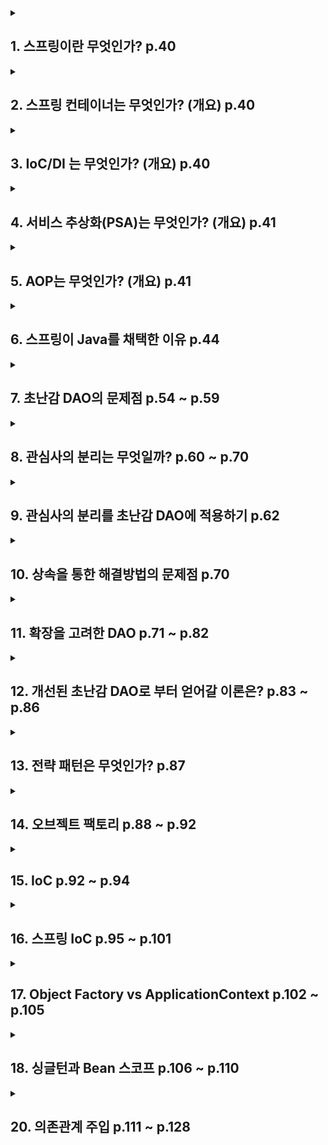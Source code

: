 <details>
<summary><h2> 1. 스프링이란 무엇인가? p.40 </h2></summary>

| 분류           | 상세                   |
|--------------|----------------------|
| 애플리케이션의 기본 틀 | 스프링 컨테이너             |
| 공통 프로그래밍 모델  | IoC/DI, 서비스 추상화, AOP |
| 기술 API       | 스프링이 지원하는 API        |

스프링을 사용한다는 것은 이 세 요소를 활용하여 애플리케이션을 개발한다는 것이다.
</details>

<details>
<summary><h2>2. 스프링 컨테이너는 무엇인가? (개요) p.40</h2></summary>

스프링은 스프링 컨테이너(애플리케이션 컨텍스트)이라는 런타임 엔진을 제공한다.

설정정보를 참고하여 오브젝트를 생성하고 관리한다.
</details>

<details>
<summary><h2>3. IoC/DI 는 무엇인가? (개요) p.40</h2></summary>

객체의 생명주기와 의존관계에 대한 프로그래밍 모델이다.

위에서 언급한 스프링 컨테이너 또한 IoC/DI를 기반으로 만들어져 있으며 유연하고 확장성이 뛰어난 코드를 만들 수 있도록 유도한다.
</details>

<details>
<summary><h2>4. 서비스 추상화(PSA)는 무엇인가? (개요) p.41</h2></summary>

구체적인 기술과 환경에 종속되지 않도록 유연한 추상 계층을 두는 방법이다.
</details>

<details>
<summary><h2>5. AOP는 무엇인가? (개요) p.41</h2></summary>

애플리케이션 전반적으로 나타나는 부가적인 기능을 독립적으로 모듈화하는 프로그래밍 모델이다.
</details>

<details>
<summary><h2>6. 스프링이 Java를 채택한 이유 p.44</h2></summary>

객체지향 프로그래밍이 가능하다. --> 스프링의 관심 대상은 객체이다.

스프링은 객체를 설계/사용/개선에 대한 기준을 제공한다.

스프링을 사용한다면 자연스럽게 객체지향 기술/설계/구현에 관한 패턴을 자연스럽게 적용하게 된다.
</details>

<details>
<summary><h2>7. 초난감 DAO의 문제점 p.54 ~ p.59</h2></summary>

```java
package com.example.tobyspring.chapter01;

public class User {

    String id;
    String name;
    String password;

    public String getId() {
        return id;
    }

    public void setId(String id) {
        this.id = id;
    }

    public String getName() {
        return name;
    }

    public void setName(String name) {
        this.name = name;
    }

    public String getPassword() {
        return password;
    }

    public void setPassword(String password) {
        this.password = password;
    }
}

package com.example.tobyspring.chapter01;

    import java.sql.Connection;
    import java.sql.DriverManager;
    import java.sql.PreparedStatement;
    import java.sql.ResultSet;
    import java.sql.SQLException;

public class UserDao {

    public void add(User user) throws ClassNotFoundException, SQLException {
        Class.forName("com.mysql.jdbc.Driver");
        Connection connection = DriverManager.getConnection(
            "jdbc:mysql://localhost/springbook", "spring", "book"
        );
        PreparedStatement preparedStatement = connection.prepareStatement(
            "insert into users(id, name, password) values(?, ?, ?)");

        preparedStatement.setString(1, user.getId());
        preparedStatement.setString(2, user.getName());
        preparedStatement.setString(3, user.getPassword());

        preparedStatement.executeUpdate();
        preparedStatement.close();
        ;
        connection.close();
    }

    public User get(String id) throws ClassNotFoundException, SQLException {
        Class.forName("com.mysql.jdbc.Driver");
        Connection connection = DriverManager.getConnection(
            "jdbc:mysql://localhost/springbook", "spring", "book"
        );
        PreparedStatement preparedStatement = connection.prepareStatement(
            "select * from users where id = ?");

        preparedStatement.setString(1, id);

        ResultSet resultSet = preparedStatement.executeQuery();
        resultSet.next();
        User user = new User();
        user.setId(resultSet.getString("id"));
        user.setName(resultSet.getString("name"));
        user.setPassword(resultSet.getString("password"));

        resultSet.close();
        preparedStatement.close();
        connection.close();

        return user;
    }
}

package com.example.tobyspring.chapter01;

    import java.sql.SQLException;

public class Main {

    public static void main(String[] args) throws SQLException, ClassNotFoundException {
        UserDao dao = new UserDao();

        User user = new User();
        user.setId("diger");
        user.setName("김도현");
        user.setPassword("passw0rd");

        dao.add(user);

        System.out.println(user.getId() + "등록 성공");

        User user2 = dao.get(user.getId());
        System.out.println(user.getName());
        System.out.println(user.getPassword());

        System.out.println(user2.getId() + "조회 성공");
    }
}
```

객체지향적이지 않다. 그러므로 변화에 대비되어있지 않다.
</details>

<details>
<summary><h2>8. 관심사의 분리는 무엇일까? p.60 ~ p.70</h2></summary>

1. 객체지향 세계에서는 모든 것이 변한다.

2. 객체를 설계할 때는 미래의 변화를 어떻게 대비할 것이냐에 주목해야한다.

3. 변화에 대비하는 것에 가장 좋은 방법은 변화의 폭을 최소한으로 줄이는 것이다.

4. 3.의 내용을 결론을 코드에 적용하려면 관심사를 분리하는 것과 확장을 고려한 설계가 필요하다.

관심사의 분리는, 관심이 같은 것 끼리 하나의 객체안으로 혹은 가까운 객체로 모이도록 하고

관심이 다른 것은 가능한 서로 영향을 주지 않도록 분리하는 것을 말한다.

</details>

<details>
<summary><h2>9. 관심사의 분리를 초난감 DAO에 적용하기 p.62</h2></summary>

### UserDao의 관심사항

- DB와 연결을 위한 커넥션

- Statement와 입력값을 바인딩, Statement를 실행

- Statement, Connection의 오브젝트를 닫아주기

- 예외 처리

### 관심사 분리 적용 - 커넥션

```java
package com.example.tobyspring.chapter01;

import java.sql.Connection;
import java.sql.DriverManager;
import java.sql.PreparedStatement;
import java.sql.ResultSet;
import java.sql.SQLException;

public class UserDao {

    public void add(User user) throws ClassNotFoundException, SQLException {
        Connection connection = getConnection();
        PreparedStatement preparedStatement = connection.prepareStatement(
            "insert into users(id, name, password) values(?, ?, ?)");

        preparedStatement.setString(1, user.getId());
        preparedStatement.setString(2, user.getName());
        preparedStatement.setString(3, user.getPassword());

        preparedStatement.executeUpdate();
        preparedStatement.close();
        ;
        connection.close();
    }

    public User get(String id) throws ClassNotFoundException, SQLException {
        Connection connection = getConnection();
        PreparedStatement preparedStatement = connection.prepareStatement(
            "select * from users where id = ?");

        preparedStatement.setString(1, id);

        ResultSet resultSet = preparedStatement.executeQuery();
        resultSet.next();
        User user = new User();
        user.setId(resultSet.getString("id"));
        user.setName(resultSet.getString("name"));
        user.setPassword(resultSet.getString("password"));

        resultSet.close();
        preparedStatement.close();
        connection.close();

        return user;
    }

    // 커넥션에 대한 관심사 분리를 위한 priavte 메서드
    private Connection getConnection() throws ClassNotFoundException, SQLException {
        Class.forName("com.mysql.jdbc.Driver");
        Connection connection = DriverManager.getConnection(
            "jdbc:mysql://localhost/springbook", "spring", "book"
        );
        return connection;
    }
}
```

여러 메서드에 등장하는 중복되는 관심사항을 별도의 메서드로 분리하는 것이 관심사 분리의 시작이다.

그런데, 만약 Connection을 가져오는 과정에서 각 클라이언트 마다 다른 방법으로 가져올 수 있도록 하는 방법은 무엇인가?

즉, 커넥션을 가져오는 로직을 단 하나만 사용하는게 아닌 여러 개로 사용하는 방법은?

이 때, 상속 기능을 활용하여 할 수 있는 방법이 있다.

### 관심사 분리 적용(템플릿 메서드 패턴) - 커넥션

```java
package com.example.tobyspring.chapter01;

import java.sql.Connection;
import java.sql.PreparedStatement;
import java.sql.ResultSet;
import java.sql.SQLException;

public abstract class UserDao {

    public void add(User user) throws ClassNotFoundException, SQLException {
        Connection connection = getConnection();
        PreparedStatement preparedStatement = connection.prepareStatement(
            "insert into users(id, name, password) values(?, ?, ?)");

        preparedStatement.setString(1, user.getId());
        preparedStatement.setString(2, user.getName());
        preparedStatement.setString(3, user.getPassword());

        preparedStatement.executeUpdate();
        preparedStatement.close();
        connection.close();
    }

    public User get(String id) throws ClassNotFoundException, SQLException {
        Connection connection = getConnection();
        PreparedStatement preparedStatement = connection.prepareStatement(
            "select * from users where id = ?");

        preparedStatement.setString(1, id);

        ResultSet resultSet = preparedStatement.executeQuery();
        resultSet.next();
        User user = new User();
        user.setId(resultSet.getString("id"));
        user.setName(resultSet.getString("name"));
        user.setPassword(resultSet.getString("password"));

        resultSet.close();
        preparedStatement.close();
        connection.close();

        return user;
    }

    public abstract Connection getConnection() throws ClassNotFoundException, SQLException;
}

package com.example.tobyspring.chapter01;

    import java.sql.Connection;
    import java.sql.SQLException;

public class NUserDao extends UserDao {

    @Override
    public Connection getConnection() throws ClassNotFoundException, SQLException {
        // N 사 DB Connection 생성 코드
        return null;
    }
}

package com.example.tobyspring.chapter01;

    import java.sql.Connection;
    import java.sql.SQLException;

public class DUserDao extends UserDao {

    @Override
    public Connection getConnection() throws ClassNotFoundException, SQLException {
        // D 사 DB Connection 생성 코드
        return null;
    }
}
```

- 기존 getConnection()메서드를 추상 메서드로 변경한다.

- 추상 메서드로 선언되어있기 때문에 기존의 add(), get() 메서드에서 getConnection()메서드를 호출하는 것에 문제는 없다.

- N, D 라는 유저가 있고 각 유저마다 고유한 커넥션 가져오기 로직을 구현체로 만들어 사용하기만 하면 된다.

이렇게 슈퍼 클래스에 기본적인 로직(변하지 않는 부분)의 흐름을 만들고

서브 클래스에서 니즈에 맞게 구현하여 사용하는 방법을 **템플릿 메서드 패턴**이라고 한다.

또한 현재 NUserDao, DUserDao는 구체적인 객체 생성 방법을 결정하기도 하는데 이를 **팩터리 메서드 패턴**이라고도 한다.

</details>

<details>
<summary><h2>10. 상속을 통한 해결방법의 문제점 p.70</h2></summary>

- UserDao가 이미 다른 클래스로부터 상속 받고 있다면, 자바는 다중 상속을 지원하지 않기 때문에 상속을 통한 해결방법에는 한계가 있다.

- 또한 상속을 통한 상하위 클래스의 관계는 강하게 결합되어있다.
    - 상위 클래스의 변경이 있을 때 모든 서브 클래스를 수정해야할 상황이 발생할 수도 있다.

- 확장하여 만든 DB 커넥션 기능을 다른 DAO 클래스에서는 적용할 수 없다.
    - 따라서 상속을 통해 만들어진 getConnection()의 구현코드는 매 DAO 클래스마다 중복될 수 있다.

</details>

<details>
<summary><h2>11. 확장을 고려한 DAO p.71 ~ p.82</h2></summary>

모든 객체는 변하지만, 동일한 방식으로 변하지는 않는다. 이는 변화의 이유/시기/주기 등이 다르다는 것이다.

UserDao의 관심사는 JDBC를 사용할 것인가?/DB 전용 API를 사용할 것인가?/어떤 SQL을 만들 것인가? 등을 모아둔 것이다.

상속 관계가 아닌 독립적인 클래스로 관심사를 분리하여 적용한다면 다음과 같다.

### 독립적인 클래스로 분리하기

```java
package com.example.tobyspring.chapter01;

import java.sql.Connection;
import java.sql.PreparedStatement;
import java.sql.ResultSet;
import java.sql.SQLException;

public class UserDao {

    private SimpleConnectionMaker simpleConnectionMaker;

    public UserDao() {
        simpleConnectionMaker = new SimpleConnectionMaker();
    }

    public void add(User user) throws ClassNotFoundException, SQLException {
        Connection connection = simpleConnectionMaker.makeNewConnection();
        PreparedStatement preparedStatement = connection.prepareStatement(
            "insert into users(id, name, password) values(?, ?, ?)");

        preparedStatement.setString(1, user.getId());
        preparedStatement.setString(2, user.getName());
        preparedStatement.setString(3, user.getPassword());

        preparedStatement.executeUpdate();
        preparedStatement.close();
        connection.close();
    }

    public User get(String id) throws ClassNotFoundException, SQLException {
        Connection connection = simpleConnectionMaker.makeNewConnection();
        PreparedStatement preparedStatement = connection.prepareStatement(
            "select * from users where id = ?");

        preparedStatement.setString(1, id);

        ResultSet resultSet = preparedStatement.executeQuery();
        resultSet.next();
        User user = new User();
        user.setId(resultSet.getString("id"));
        user.setName(resultSet.getString("name"));
        user.setPassword(resultSet.getString("password"));

        resultSet.close();
        preparedStatement.close();
        connection.close();

        return user;
    }
}

package com.example.tobyspring.chapter01;

    import java.sql.Connection;
    import java.sql.DriverManager;
    import java.sql.SQLException;

public class SimpleConnectionMaker {

    public Connection makeNewConnection() throws ClassNotFoundException, SQLException {
        Class.forName("com.mysql.jdbc.Driver");
        Connection connection = DriverManager.getConnection(
            "jdbc:mysql://localhost/springbook", "spring", "book"
        );
        return connection;
    }
}

```

이렇게 커넥션의 관한 관심사를 독립적인 클래스로 분리한 것의 문제점은 무엇일까?

- NUserDao, DUserDao에서 각 사용자마다 고유의 커넥션 로직으로 커넥션을 만들 수가 없다. SimpleConnectionMaker라는 특정 클래스에 종속되어있기
  때문이다.

- DB 커넥션을 제공하는 클래스가 어떤 것인지 UserDao가 구체적으로 알고 있어야한다.

이 문제들의 근본적인 원인은 UserDao가 바뀔 수 있는 정보에 대해 너무 많이 알고 있다. 구체적인 클래스를 알아야한다는 점과 그 클래스에서 어떤 메서드가 커넥션을 가져오는지
까지 알아야한다.

### 독립적인 클래스로 분리한 것을 개선한다. - 인터페이스 적용

```java
package com.example.tobyspring.chapter01;

import java.sql.Connection;
import java.sql.SQLException;

public interface ConnectionMaker {

    public Connection makeConnection() throws ClassNotFoundException, SQLException;

}

package com.example.tobyspring.chapter01;

import java.sql.Connection;
import java.sql.SQLException;

public class DConnectionMaker implements ConnectionMaker {

    @Override
    public Connection makeConnection() throws ClassNotFoundException, SQLException {
        // D사의 커넥션 로직
        return null;
    }
}

package com.example.tobyspring.chapter01;

import java.sql.Connection;
import java.sql.SQLException;

public class NConnectionMaker implements ConnectionMaker {

    @Override
    public Connection makeConnection() throws ClassNotFoundException, SQLException {
        // N사의 커넥션 로직
        return null;
    }
}


package com.example.tobyspring.chapter01;

import java.sql.Connection;
import java.sql.PreparedStatement;
import java.sql.ResultSet;
import java.sql.SQLException;

public class UserDao {

    private ConnectionMaker connectionMaker;

    public UserDao() {
        connectionMaker = new DConnectionMaker();
    }

    public void add(User user) throws ClassNotFoundException, SQLException {
        Connection connection = connectionMaker.makeConnection();
        PreparedStatement preparedStatement = connection.prepareStatement(
            "insert into users(id, name, password) values(?, ?, ?)");

        preparedStatement.setString(1, user.getId());
        preparedStatement.setString(2, user.getName());
        preparedStatement.setString(3, user.getPassword());

        preparedStatement.executeUpdate();
        preparedStatement.close();
        connection.close();
    }

    public User get(String id) throws ClassNotFoundException, SQLException {
        Connection connection = connectionMaker.makeConnection();
        PreparedStatement preparedStatement = connection.prepareStatement(
            "select * from users where id = ?");

        preparedStatement.setString(1, id);

        ResultSet resultSet = preparedStatement.executeQuery();
        resultSet.next();
        User user = new User();
        user.setId(resultSet.getString("id"));
        user.setName(resultSet.getString("name"));
        user.setPassword(resultSet.getString("password"));

        resultSet.close();
        preparedStatement.close();
        connection.close();

        return user;
    }
}
```

인터페이스로 분리하여 강한 결합도를 지니는 상황도 어느정도 해결하고자 했지만 여전히 문제가 남아있다.

UserDao 에서 ConnectionMaker의 구현체를 알고 있어야한다는 점이다.

그 이유는 UserDao안에 또 다른 관심사항이 존재하는 것이 원인이다.

그 관심사항은, UserDao가 사용할 ConnectionMaker의 구현체의 관계를 맺는 관심사를 말한다.

객체간의 관계는 런타임 시 다른 오브젝트의 참조를 갖고 있는 방식으로 만들어진다.

그러기 위해선 이미 만들어진 객체가 있어야하는데, 위 코드처럼 생성자를 직접 호출하는 방법도 있지만 더 좋은 방법이 있다.

외부에서 만들어준 객체를 가져오는 방법인데, 이는 UserDao내에서 굳이 관계를 맺기위한 객체를 만들 필요를 없애준다.

이는 의존관계로도 불리는데, 앞서 말한 듯이 특정 객체에 관하여 그 객체와 관련있는 관계를 외부에서 맺어주는 것을 말한다.

### UserDao - 외부로부터 의존관계를 설정

```java
package com.example.tobyspring.chapter01;

import java.sql.Connection;
import java.sql.PreparedStatement;
import java.sql.ResultSet;
import java.sql.SQLException;

public class UserDao {

    private ConnectionMaker connectionMaker;

    public UserDao(ConnectionMaker connectionMaker) {
        this.connectionMaker = connectionMaker;
    }

    public void add(User user) throws ClassNotFoundException, SQLException {
        Connection connection = connectionMaker.makeConnection();
        PreparedStatement preparedStatement = connection.prepareStatement(
            "insert into users(id, name, password) values(?, ?, ?)");

        preparedStatement.setString(1, user.getId());
        preparedStatement.setString(2, user.getName());
        preparedStatement.setString(3, user.getPassword());

        preparedStatement.executeUpdate();
        preparedStatement.close();
        connection.close();
    }

    public User get(String id) throws ClassNotFoundException, SQLException {
        Connection connection = connectionMaker.makeConnection();
        PreparedStatement preparedStatement = connection.prepareStatement(
            "select * from users where id = ?");

        preparedStatement.setString(1, id);

        ResultSet resultSet = preparedStatement.executeQuery();
        resultSet.next();
        User user = new User();
        user.setId(resultSet.getString("id"));
        user.setName(resultSet.getString("name"));
        user.setPassword(resultSet.getString("password"));

        resultSet.close();
        preparedStatement.close();
        connection.close();

        return user;
    }
}

package com.example.tobyspring.chapter01;

import java.sql.SQLException;

public class Main {

    public static void main(String[] args) throws SQLException, ClassNotFoundException {
        ConnectionMaker connectionMaker = new DConnectionMaker();
        UserDao dao = new UserDao(connectionMaker);

        User user = new User();
        user.setId("diger");
        user.setName("김도현");
        user.setPassword("passw0rd");

        dao.add(user);

        System.out.println(user.getId() + "등록 성공");

        User user2 = dao.get(user.getId());
        System.out.println(user.getName());
        System.out.println(user.getPassword());

        System.out.println(user2.getId() + "조회 성공");
    }
}
```

위 코드로써 UserDao를 사용하는 클라이언트에게 UserDao가 사용할 ConnectionMaker를 연결시켜주는 책임을 넘겼다.

또한 UserDao는 위 코드를 통해 DB와의 질의 소통만 할 수 있게 되었다.
</details>

<details>
<summary><h2>12. 개선된 초난감 DAO로 부터 얻어갈 이론은? p.83 ~ p.86</h2></summary>

## OCP (개방 폐쇄 원칙)

- 클래스나 모듈은 확장에는 열려있어야하고, 변경에는 닫혀 있어야한다.

UserDao는 DB Connection에 관한 기능을 확장하는 것에는 열려있다. UserDao가 직접 손쓰는 것이 아닌

UserDao를 사용하는 클라이언트에서 니즈에 따라 바꿔 끼워주면 되기 때문이다.

또한 이를 통해 UserDao는 자신의 코드를 수정하지 않고도 Connection에 관계없이 책임을 완수할 수 있다.

- 개방 폐쇄 원칙은 높은 응집도와 낮은 결합도 라는 원리로도 설명이 가능하다.

### 높은 응집도는 무엇인가??

- 하나의 모듈이 하나의 책임/관심사에만 집중하고 있다.

변화가 일어날 때 해당 모듈에서 변하는 부분이 크다. 즉 어떤 변경사항으로 인해 변경이 발생하면 모듈의 여러 부분에서 변경이 된다는 뜻이다.

이게 왜 좋은 설계이냐면, 만약 변경이 일어났을 때 변하는 부분이 적다면, 어떤 부분이 변하는지 그 변경으로 다른 요소에 영향은 어느정도인지 파악하기가 매우 힘들어지기 때문이다.

위의 UserDao에서는 본래의 고유한 책임인 사용자의 데이터를 처리하는 기능이 DAO안에 모여있다. 그 자체로 응집도가 높다는 것이다.

### 낮은 결합도는 무엇인가??

느슨한 연결 관계를 유지해야하는 것이다. 이를 만족시킬 방법으로는, 최소한의 방법만 간접적인 형태로 제공하여

나머지는 알 필요도 없도록 만드는 것인데, 바로 이전에 봤던 인터페이스를 활용한 관계설정이 그 예시이다.

구체적인 구현체를 알 필요도 없이 제공받은 객체를 사용하기만 하면 되었던 것이 그 포인트이다.
</details>

<details>
<summary><h2>13. 전략 패턴은 무엇인가? p.87</h2></summary>

Main - UserDao - ConnectionMaker는 전략패턴에 해당한다.

전략 패턴은 자신의 기능 컨텍스트에서, 필요에 따라 변경이 필요한 로직을 인터페이스를 통해 외부로 분리시켜

이에 관한 구현체를 두어 필요에 따라 구현체를 바꿔 낄 수 있도록 하는 디자인 패턴이다.

UserDao는 컨텍스트, Main은 클라이언트, ConnectionMaker는 전략으로 보면되는데

컨텍스트는 자신의 기능을 수행하는데 필요한 기능 중

변경 가능한, DB연결 방식이라는 로직을 ConnectionMaker라는 인터페이스로 받고

클라이언트에서 이 구현체를 바꿔가며 사용할 수 있도록 하는 것이다.
</details>

<details>
<summary><h2>14. 오브젝트 팩토리 p.88 ~ p.92</h2></summary>

Main은 UserDao가 사용할 Connection을 넘겨주는 책임을 맡게 되었다.

하지만 Main의 본래 존재 목적은 이게 아니라, 테스트를 위한 용도였다. 그러므로 이를 분리해야한다.

분리될 내용은 객체간에 사용될 구현체를 만드는 것과 관계를 맺어주는 것이다.

이 역할을 수행할 클래스를 팩터리라고 부른다.

### 일반적인 팩터리
```java
package com.example.tobyspring.chapter01;

public class DaoFactory {

    public UserDao userDao() {
        ConnectionMaker connectionMaker = new DConnectionMaker();
        UserDao userDao = new UserDao(connectionMaker);
        return userDao;
    }

}
```
내용은 위와 같다. DaoFactory의 userDao()메서드를 실행하면, UserDao가 사용할 객체를 만들고, 그 객체와의 관계를 맺어준다.

### 조금 더 기능이 있는 팩터리
```java
package com.example.tobyspring.chapter01;

public class DaoFactory {
    
    public UserDao userDao() {
        ConnectionMaker connectionMaker = new DConnectionMaker();
        UserDao userDao = new UserDao(connectionMaker);
        return userDao;
    }

    public AccountDao accountDao() {
        return new AccountDao(new DConnectionMaker());
    }

    public MessageDao messageDao() {
        return new MessageDao(new DConnectionMaker());
    }
}
```

UserDao 말고도 다른 Dao를 다루기 위한 객체를 생성하고 관계를 셋팅하는 방법도 별 다른 건 없다.

그런데 이렇게 요구사항이 늘어나다보니 중복이 등장하게된다. 이를 개선해보면 다음과 같다.

### 조금 더 기능이 있는 팩터리 - 개선
```java
package com.example.tobyspring.chapter01;

public class DaoFactory {

     public UserDao userDao() {
        return new UserDao(connectionMaker());
    }

    public AccountDao accountDao() {
        return new AccountDao(connectionMaker());
    }

    public MessageDao messageDao() {
        return new MessageDao(connectionMaker());
    }

    public ConnectionMaker connectionMaker() {
        return new DConnectionMaker();
    }
}
```
</details>

<details>
<summary><h2>15. IoC p.92 ~ p.94</h2></summary>

## 제어의 역전이란 무엇일까?

프로그램의 제어 흐름 구조가 바뀐다는 것을 의미한다.

일반적인 프로그램 흐름은 main()메서드와 같이 프로그램이 시작되는 지점이 있고 차례대로 다음에 사용될 객체를 결정/생성/호출 하는 작업을 반복한다.

제어의 역전이 적용된 프로그램은 사용되는 객체가 자신이 사용할 객체를 스스로 선택하지 않는다.

이전의 코드에서 UserDao클래스의 생성자에서 new DConnectionMaker()를 직접 호출하던 부분을 외부로부터 DI받는 방식으로 변경한 것이 그 예시이다.

이는 모든 객체 제어 권한을 자신이 갖고 있는 것이 아니라 제 3자에게 위임하기 때문이다. 그리고 직전 예시로 살펴보면 DaoFactory가 이 모든 책임을 위임받고 수행하고 있었다.

일반적인 흐름과 제어의 역전이 적용된 흐름을 비교하다보면 라이브러리와 프레임워크의 차이점을 설명하는 듯하다.

## 라이브러리 vs 프레임워크

라이브러리는 애플리케이션 코드를 직접 흐름제어해야한다.

가령 예를 들면, 

```java
Scanner scanner = new Scanner(new System.in);

scanner.nextLine();
```
와 같이 직접 라이브러리에 해당하는 객체도 만들고 사용하고자 하는 메서드도 직접 명시해야한다.

하지만 프레임워크는 애플리케이션 코드가 프레임워크에 의해 사용되는 것으로

프레임워크위에 애플리케이션 코드가 있고, 프레임워크가 이를 흐름제어하며 실행시켜 주는 것이다.

이를 위해선 프레임워크에는 반드시 IoC 개념이 적용되어 있어야한다.

IoC는 프레임워크나 컨테이너 같이 애플리케이션 전반적인 객체 생성/관계설정/사용/생명주기 등을 관리하는 존재가 필요하다.

그리고 스프링이 이 역할을 제공하고 있는 것이다.
</details>

<details>
<summary><h2>16. 스프링 IoC p.95 ~ p.101</h2></summary>

스프링이 제어권을 가지고 생성/관계부여 하는 객체를 Bean이라고 부른다.

스프링에서 Bean의 생성과 관계설정을 담당하는 IoC오브젝트를 Bean Factory라고 부른다.

일반적으로는 Bean Factory를 더 확장한 Application Context를 주로 사용한다.

Application Context는 별도의 설정 정보를 참고하여 Bean 생성/관계설정의 작업을 총괄하기 때문에

별도로 설정정보를 담고 있는 어떤 것을 가져와 이를 활용하는 IoC엔진으로 볼 수 있다.

이와 같이 별도의 설정정보를 만드는 방법은 다음과 같다.

### @Configuration, @Bean 을 활용하여 설정정보 만들기
```java
package com.example.tobyspring.chapter01;

import org.springframework.context.ApplicationContext;
import org.springframework.context.annotation.AnnotationConfigApplicationContext;
import org.springframework.context.annotation.Bean;
import org.springframework.context.annotation.Configuration;

@Configuration
public class DaoFactory {

  @Bean
  public UserDao userDao() {
    ApplicationContext applicationContext =
            new AnnotationConfigApplicationContext(DaoFactory.class);

    UserDao dao = applicationContext.getBean("userDao", UserDao.class);
    return new UserDao(connectionMaker());
  }

  @Bean
  public ConnectionMaker connectionMaker() {
    return new DConnectionMaker();
  }
}
```

@Configuration 애노테이션이 붙은 클래스를 설정정보로 사용하기 위해선

AnnotationConfigApplicationContext라는 객체를 활용하면 된다.

ApplicationContext는 DaoFactory 클래스를 설정정보로 등록하고 @Bean이 붙은 메서드의 이름을 가져와 Bean 목록을 만들어둔다.

### Object Factory vs ApplicationContext (개요)

- Object Factory는 클라이언트가 필요한 오브젝트를 가져오려면 어떤 팩터리 클래스를 사용해야하는지 알아야한다.

- Object Factory는 필요할 때 마다 팩토리 오브젝트를 생성해야한다.

- ApplicationContext는 이 두 과정이 필요없다. 애플리케이션에 전반적으로 적용되는 Context에서 등록하고 꺼내 쓰기만 하면 된다.

- ApplicationContext는 오브젝트가 생성되는 시점/방식/전략/후처리/인터셉팅 등 부가적인 기능을 제공한다.

- ApplicationContext는 getBean()메서드를 통해 특정 Bean을 찾는 기능도 지원한다.
</details>

<details>
<summary><h2>17. Object Factory vs ApplicationContext p.102 ~ p.105</h2></summary>

Object Factory에서 userDao를 여러 번 호출한다면?

각각 다른 값을 가진 오브젝트가 생성된다. 

팩터리를 통해 userDao() 메서드를 호출하면 매번 새로운 인스턴스를 반환한다는 것이다.

ApplicationContext에서 getBean()메서드를 여러 번 호출한다면?

각각 같은 값을 가진 오브젝트가 생성된다.

ApplicaitonContext라는 특정 저장소에서 Bean 이름에 해당하는 객체를 꺼내다 만드는 것이기 때문이다.

정리하자면, Object Factory는 동등성을 만족하지만 동일성은 만족하지 않는 객체를 만들게 되고

ApplicationContext는 동등성/동일성을 모두 만족하는 객체를 가질 수 있게 도와준다.

이 결과로 알 수 있듯이 ApplicationContext는 싱글턴으로 객체를 관리한다.

### ApplicationContext가 객체를 싱글턴으로 관리하는 이유는 무엇인가?

Spring은 기본적으로 서버를 제작하기 위해 고안되었다.

그렇기 때문에 클라이언트를 대상으로 비즈니스 로직을 제공해야하는데, 이 때마다 매번 객체를 생성하기에는 그 부담이 커 싱글턴으로 객체를 관리하기로 했다.
</details>

<details>
<summary><h2>18. 싱글턴과 Bean 스코프 p.106 ~ p.110</h2></summary>

### 싱글턴 패턴의 문제점

- private 생성자를 갖기 때문에 상속이 불가능하다.

- 테스트하기 힘들다.
  - 테스트에서 사용될 때 Mock 객체로 대체하기가 힘들다.
  - 생성자 주입과 같이 동적인 의존성 주입이 쉽지 않다.

- 전역적으로 사용될 수 있고, 하나의 객체만 만들어진다는 것을 보장할 수 없다.

### 싱글턴 레지스트리 - 스프링에서 싱글턴의 단점을 보완해준다.

싱글턴 레지스트리는 위에서 언급한 기존 싱글턴 패턴의 문제점을 보완하여 단점들을 커버해주는 기능을 제공한다.


### Bean은 생명주기가 있다.

Bean은 생성/존재/적용 되는 범위가 있고 이것을 Bean의 스코프라고 한다.

일반적인 Bean의 스코프는 싱글턴으로 런타임 시점에 단 하나의 객체가 만들어지며 강제로 제거하지 않는 한 스프링이 실행되는 동안 계속 유지된다.

그리고 프로토타입 스코프가 있는데 이는 컨테이너에 Bean을 요청할 때마다 매번 새로운 Object를 만들어주는 스코프이며

HTTP 요청이 생길 때 마다 생성되는 요청 스코프, 이와 유사한 세션 스코프도 존재한다.
</details>

<details>
<summary><h2>20. 의존관계 주입 p.111 ~ p.128</h2></summary>

스프링의 IoC 기능을 동작하게 하는 핵심은 의존관계 주입에 있다.

DI는 객체를 외부로부터 제공(주입)받아 동적으로 의존관계를 맺을 수 있도록 하는 방법이다.

의존관계 주입은 다음 세 가지 조건을 충족해야한다.

- 런타임 시 의존관계가 드러나지 않는다. (인터페이스에만 의존해야한다.)

- 런타임 시점의 의존관계는 컨테이너/팩터리 와 같은 제 3자가 결정한다.

- 의존관계는 객체에 관한 참조를 외부에서 제공한다.


### 의존관계 주입의 장점

- 낮은 결합도/OCP

- 필요에 따른 동적인 객체 주입

- 부가기능 추가의 간편함

### 의존관계 주입 방법

- Setter 주입

```java
public class UserDao {
    private ConnectionMaker connectionMaker;

  public void setConnectionMaker(ConnectionMaker connectionMaker) {
      this.connectionMaker = connectionMaker;
  }
  
  @Bean
  public UserDao userDao() {
    UserDao userDao = new UserDao();
    userDao.setConnectionMaker(connectionMaker());
    return userDao;
  }
}
```

- 일반 메서드 주입

```java
public class UserDao {
    private ConnectionMaker connectionMaker;
    private AdditionalDependency1 additionalDependency1;
    private AdditionalDependency2 additionalDependency2;

  public void initUserDaoDependency(
      ConnectionMaker connectionMaker, 
          AdditionalDependency1 additionalDependency1,
          AdditionalDependency2 additionalDependency2
  ) {
      this.connectionMaker = connectionMaker;
      this.additionalDependency1 = additionalDependency1;
      this.additionalDependency2 = additionalDependency2;
  }
}
```

- 생성자 주입
```java
public class UserDao {
    private final ConnectionMaker connectionMaker;
    private final AdditionalDependency1 additionalDependency1;
    private final AdditionalDependency2 additionalDependency2;

  public void UserDao(
      ConnectionMaker connectionMaker, 
          AdditionalDependency1 additionalDependency1,
          AdditionalDependency2 additionalDependency2
  ) {
      this.connectionMaker = connectionMaker;
      this.additionalDependency1 = additionalDependency1;
      this.additionalDependency2 = additionalDependency2;
  }
}
```
</details>